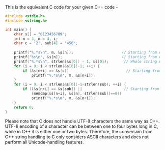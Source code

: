 This is the equivalent C code for your given C++ code - 

```c
#include <stdio.h>
#include <string.h>

int main() {
    char s[] = "0123456789";
    int n = 3, m = 4, i;
    char c = '2', sub[4] = "456";
    
    printf("%.*s\n", m, &s[n]);                      // Starting from n characters in and of m length
    printf("%s\n", &s[n]);                           // Starting from n characters in, up to the end of the string
    printf("%.*s\n", strlen(&s[0]) - 1, &s[0]);       // Whole string minus the last character
    for (i = 0; i < strlen(&s[0])-1; ++i) {
        if (&s[n+i] == &s[c])                          // Starting from a known character within the string and of m length
            printf("%.*s\n", m, &s[n+i]);
    }
    for (i = 0; i < strlen(&s[0])-1-strlen(sub); ++i) {
        if ((&s[n+i] == &s[sub]) ||                   // Starting from a known substring within the string and of m length
            (memcmp(&s[n+i], &s[n], strlen(sub))==0)) 
            printf("%.*s\n", m, &s[n+i]);
    }
    return 0;
}
```
Please note that C does not handle UTF-8 characters the same way as C++. UTF-8 encoding of a character can be between one to four bytes long in C, while in C++ it is either one or two bytes. Therefore, the conversion from C++ string handling to C only considers ASCII characters and does not perform all Unicode-handling features.
